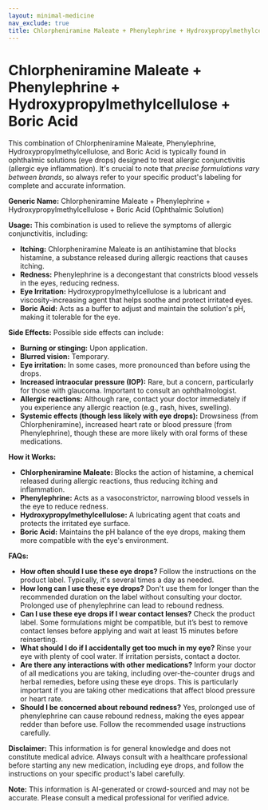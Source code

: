 ```yaml
---
layout: minimal-medicine
nav_exclude: true
title: Chlorpheniramine Maleate + Phenylephrine + Hydroxypropylmethylcellulose + Boric Acid
---
```


# Chlorpheniramine Maleate + Phenylephrine + Hydroxypropylmethylcellulose + Boric Acid

This combination of Chlorpheniramine Maleate, Phenylephrine, Hydroxypropylmethylcellulose, and Boric Acid is typically found in ophthalmic solutions (eye drops) designed to treat allergic conjunctivitis (allergic eye inflammation).  It's crucial to note that *precise formulations vary between brands*, so always refer to your specific product's labeling for complete and accurate information.

**Generic Name:**  Chlorpheniramine Maleate + Phenylephrine + Hydroxypropylmethylcellulose + Boric Acid (Ophthalmic Solution)

**Usage:** This combination is used to relieve the symptoms of allergic conjunctivitis, including:

* **Itching:** Chlorpheniramine Maleate is an antihistamine that blocks histamine, a substance released during allergic reactions that causes itching.
* **Redness:** Phenylephrine is a decongestant that constricts blood vessels in the eyes, reducing redness.
* **Eye Irritation:** Hydroxypropylmethylcellulose is a lubricant and viscosity-increasing agent that helps soothe and protect irritated eyes.
* **Boric Acid:** Acts as a buffer to adjust and maintain the solution's pH, making it tolerable for the eye.


**Side Effects:** Possible side effects can include:

* **Burning or stinging:** Upon application.
* **Blurred vision:** Temporary.
* **Eye irritation:** In some cases, more pronounced than before using the drops.
* **Increased intraocular pressure (IOP):**  Rare, but a concern, particularly for those with glaucoma.  Important to consult an ophthalmologist.
* **Allergic reactions:** Although rare, contact your doctor immediately if you experience any allergic reaction (e.g., rash, hives, swelling).
* **Systemic effects (though less likely with eye drops):**  Drowsiness (from Chlorpheniramine), increased heart rate or blood pressure (from Phenylephrine),  though these are more likely with oral forms of these medications.


**How it Works:**

* **Chlorpheniramine Maleate:** Blocks the action of histamine, a chemical released during allergic reactions, thus reducing itching and inflammation.
* **Phenylephrine:** Acts as a vasoconstrictor, narrowing blood vessels in the eye to reduce redness.
* **Hydroxypropylmethylcellulose:** A lubricating agent that coats and protects the irritated eye surface.
* **Boric Acid:** Maintains the pH balance of the eye drops, making them more compatible with the eye's environment.


**FAQs:**

* **How often should I use these eye drops?** Follow the instructions on the product label.  Typically, it's several times a day as needed.
* **How long can I use these eye drops?** Don't use them for longer than the recommended duration on the label without consulting your doctor.  Prolonged use of phenylephrine can lead to rebound redness.
* **Can I use these eye drops if I wear contact lenses?**  Check the product label.  Some formulations might be compatible, but it’s best to remove contact lenses before applying and wait at least 15 minutes before reinserting.
* **What should I do if I accidentally get too much in my eye?** Rinse your eye with plenty of cool water.  If irritation persists, contact a doctor.
* **Are there any interactions with other medications?** Inform your doctor of all medications you are taking, including over-the-counter drugs and herbal remedies, before using these eye drops.  This is particularly important if you are taking other medications that affect blood pressure or heart rate.
* **Should I be concerned about rebound redness?** Yes, prolonged use of phenylephrine can cause rebound redness, making the eyes appear redder than before use.  Follow the recommended usage instructions carefully.


**Disclaimer:** This information is for general knowledge and does not constitute medical advice.  Always consult with a healthcare professional before starting any new medication, including eye drops, and follow the instructions on your specific product's label carefully.


**Note:** This information is AI-generated or crowd-sourced and may not be accurate. Please consult a medical professional for verified advice.